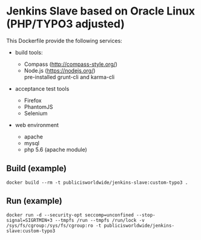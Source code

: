# Jenkins Slave based on Oracle Linux (PHP/TYPO3 adjusted) 

This Dockerfile provide the following services:

* build tools:
  * Compass (http://compass-style.org/)
  * Node.js (https://nodejs.org/)  
    pre-installed grunt-cli and karma-cli 

* acceptance test tools
  * Firefox
  * PhantomJS
  * Selenium

* web environment
  * apache
  * mysql
  * php 5.6 (apache module)

## Build (example)
`docker build --rm -t publicisworldwide/jenkins-slave:custom-typo3 .`

## Run (example)
`docker run -d --security-opt seccomp=unconfined --stop-signal=SIGRTMIN+3 --tmpfs /run --tmpfs /run/lock -v /sys/fs/cgroup:/sys/fs/cgroup:ro -t publicisworldwide/jenkins-slave:custom-typo3`
